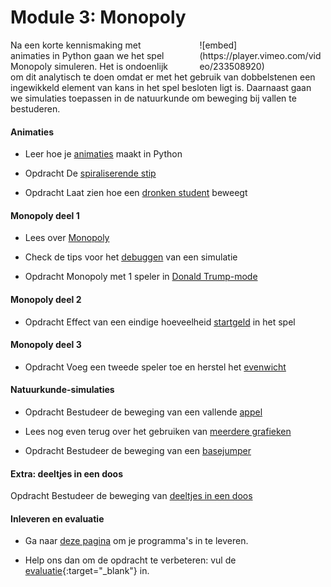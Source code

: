 # Module 3: Monopoly

<div style="width: 40%; float:right; margin-left: 2em;">
![embed](https://player.vimeo.com/video/233508920)
</div>

Na een korte kennismaking met animaties in Python gaan we het spel Monopoly simuleren. Het is ondoenlijk om dit analytisch te doen omdat er met het gebruik van dobbelstenen een ingewikkeld element van kans in het spel besloten ligt is. Daarnaast gaan we simulaties toepassen in de natuurkunde om beweging bij vallen te bestuderen.

#### Animaties

- Leer hoe je [animaties](/technieken/animaties) maakt in Python

- <span class="badge badge-primary">Opdracht</span> De [spiraliserende stip](/beweging/stip)

- <span class="badge badge-primary">Opdracht</span> Laat zien hoe een [dronken student](/beweging/student) beweegt

#### Monopoly deel 1

- Lees over [Monopoly](/monopoly/inleiding)

- Check de tips voor het [debuggen](/python/debuggen) van een simulatie

- <span class="badge badge-primary">Opdracht</span> Monopoly met 1 speler in [Donald Trump-mode](/monopoly/vrij-rondlopen)

#### Monopoly deel 2

- <span class="badge badge-primary">Opdracht</span> Effect van een eindige hoeveelheid [startgeld](/monopoly/startgeld) in het spel

#### Monopoly deel 3

- <span class="badge badge-primary">Opdracht</span> Voeg een tweede speler toe en herstel het [evenwicht](/monopoly/twee-spelers)

#### Natuurkunde-simulaties

- <span class="badge badge-primary">Opdracht</span> Bestudeer de beweging van een vallende [appel](/beweging/appel)

- Lees nog even terug over het gebruiken van [meerdere grafieken](/technieken/plot)

- <span class="badge badge-primary">Opdracht</span> Bestudeer de beweging van een [basejumper](/beweging/basejump)


#### Extra: deeltjes in een doos

<span class="badge badge-primary">Opdracht</span> Bestudeer de beweging van [deeltjes in een doos](/monopoly/extra)



#### Inleveren en evaluatie

- Ga naar [deze pagina](/monopoly/inleveren) om je programma's in te leveren.

- Help ons dan om de opdracht te verbeteren: vul de [evaluatie](https://goo.gl/forms/bMEPwmQeLxMZ13qE2){:target="_blank"} in.
